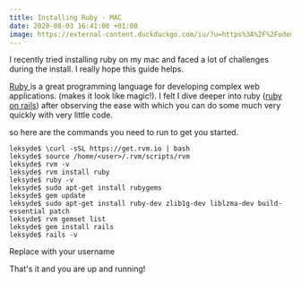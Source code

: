 ```yaml
---
title: Installing Ruby - MAC
date: 2020-08-03 16:41:00 +01:00
image: https://external-content.duckduckgo.com/iu/?u=https%3A%2F%2Fudemy-images.udemy.com%2Fcourse%2F750x422%2F769314_cb28_3.jpg
---
```


I recently tried installing ruby on my mac and faced a lot of challenges during the install. 
I really hope this guide helps.


[Ruby ](https://www.ruby-lang.org/en/) is a great programming language for developing complex web applications. (makes it look like magic!). 
I felt I dive deeper into ruby ([ruby on rails](https://rubyonrails.org/)) after observing the ease with which you can do some much very quickly with very little code.

so here are the commands you need to run to get you started. 

```console
leksyde$ \curl -sSL https://get.rvm.io | bash
leksyde$ source /home/<user>/.rvm/scripts/rvm
leksyde$ rvm -v
leksyde$ rvm install ruby
leksyde$ ruby -v
leksyde$ sudo apt-get install rubygems
leksyde$ gem update
leksyde$ sudo apt-get install ruby-dev zlib1g-dev liblzma-dev build-essential patch
leksyde$ rvm gemset list
leksyde$ gem install rails
leksyde$ rails -v
```

Replace <user> with your username

That's it and you are up and running!



